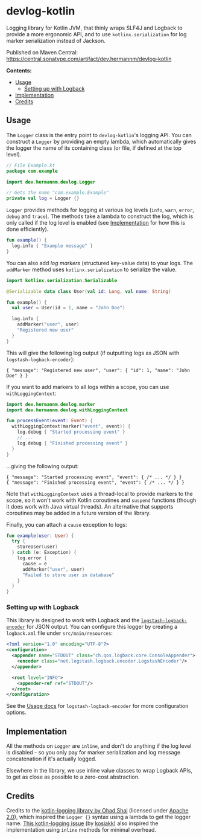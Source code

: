 # devlog-kotlin

Logging library for Kotlin JVM, that thinly wraps SLF4J and Logback to provide a more ergonomic API,
and to use `kotlinx.serialization` for log marker serialization instead of Jackson.

Published on Maven Central: https://central.sonatype.com/artifact/dev.hermannm/devlog-kotlin

**Contents:**

- [Usage](#usage)
  - [Setting up with Logback](#setting-up-with-logback)
- [Implementation](#implementation)
- [Credits](#credits)

## Usage

The `Logger` class is the entry point to `devlog-kotlin`'s logging API. You can construct a `Logger`
by providing an empty lambda, which automatically gives the logger the name of its containing class
(or file, if defined at the top level).

```kotlin
// File Example.kt
package com.example

import dev.hermannm.devlog.Logger

// Gets the name "com.example.Example"
private val log = Logger {}
```

`Logger` provides methods for logging at various log levels (`info`, `warn`, `error`, `debug` and
`trace`). The methods take a lambda to construct the log, which is only called if the log level is
enabled (see [Implementation](#implementation) for how this is done efficiently).

```kotlin
fun example() {
  log.info { "Example message" }
}
```

You can also add _log markers_ (structured key-value data) to your logs. The `addMarker` method uses
`kotlinx.serialization` to serialize the value.

```kotlin
import kotlinx.serialization.Serializable

@Serializable data class User(val id: Long, val name: String)

fun example() {
  val user = User(id = 1, name = "John Doe")

  log.info {
    addMarker("user", user)
    "Registered new user"
  }
}
```

This will give the following log output (if outputting logs as JSON with
`logstash-logback-encoder`):

```jsonc
{ "message": "Registered new user", "user": { "id": 1, "name": "John Doe" } }
```

If you want to add markers to all logs within a scope, you can use `withLoggingContext`:

```kotlin
import dev.hermannm.devlog.marker
import dev.hermannm.devlog.withLoggingContext

fun processEvent(event: Event) {
  withLoggingContext(marker("event", event)) {
    log.debug { "Started processing event" }
    // ...
    log.debug { "Finished processing event" }
  }
}
```

...giving the following output:

```jsonc
{ "message": "Started processing event", "event": { /* ... */ } }
{ "message": "Finished processing event", "event": { /* ... */ } }
```

Note that `withLoggingContext` uses a thread-local to provide markers to the scope, so it won't work
with Kotlin coroutines and `suspend` functions (though it does work with Java virtual threads). An
alternative that supports coroutines may be added in a future version of the library.

Finally, you can attach a `cause` exception to logs:

```kotlin
fun example(user: User) {
  try {
    storeUser(user)
  } catch (e: Exception) {
    log.error {
      cause = e
      addMarker("user", user)
      "Failed to store user in database"
    }
  }
}
```

### Setting up with Logback

This library is designed to work with Logback and the
[`logstash-logback-encoder`](https://github.com/logfellow/logstash-logback-encoder) for JSON output.
You can configure this logger by creating a `logback.xml` file under `src/main/resources`:

```xml
<?xml version="1.0" encoding="UTF-8"?>
<configuration>
  <appender name="STDOUT" class="ch.qos.logback.core.ConsoleAppender">
    <encoder class="net.logstash.logback.encoder.LogstashEncoder"/>
  </appender>

  <root level="INFO">
    <appender-ref ref="STDOUT"/>
  </root>
</configuration>
```

See the [Usage docs](https://github.com/logfellow/logstash-logback-encoder#usage) for
`logstash-logback-encoder` for more configuration options.

## Implementation

All the methods on `Logger` are `inline`, and don't do anything if the log level is disabled - so
you only pay for marker serialization and log message concatenation if it's actually logged.

Elsewhere in the library, we use inline value classes to wrap Logback APIs, to get as close as
possible to a zero-cost abstraction.

## Credits

Credits to the [kotlin-logging library by Ohad Shai](https://github.com/oshai/kotlin-logging)
(licensed under
[Apache 2.0](https://github.com/oshai/kotlin-logging/blob/c91fe6ab71b9d3470fae71fb28c453006de4e584/LICENSE)),
which inspired the `Logger {}` syntax using a lambda to get the logger name.
[This kotlin-logging issue](https://github.com/oshai/kotlin-logging/issues/34) (by
[kosiakk](https://github.com/kosiakk)) also inspired the implementation using `inline` methods for
minimal overhead.
